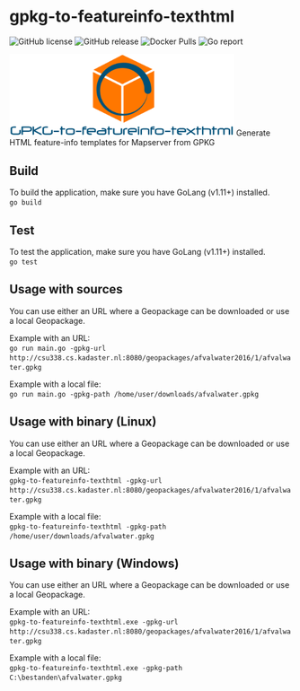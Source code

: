 # gpkg-to-featureinfo-texthtml

![GitHub license](https://img.shields.io/github/license/PDOK/gpkg-to-featureinfo-texthtml)
![GitHub release](https://img.shields.io/github/release/PDOK/gpkg-to-featureinfo-texthtml.svg)
![Docker Pulls](https://img.shields.io/docker/pulls/pdok/gpkg-to-featureinfo-texthtml.svg)
![Go report](https://goreportcard.com/badge/github.com/pdok/gpkg-to-featureinfo-texthtml)

<img src="gpkg-logo.PNG" alt="gpkg-to-featureinfo-texthtml logo" width="400px" title="logo"/>
Generate HTML feature-info templates for Mapserver from GPKG

## Build
To build the application, make sure you have GoLang (v1.11+) installed.  
`go build`

## Test
To test the application, make sure you have GoLang (v1.11+) installed.  
`go test`

## Usage with sources
You can use either an URL where a Geopackage can be downloaded or use a local Geopackage.

Example with an URL:  
`go run main.go -gpkg-url http://csu338.cs.kadaster.nl:8080/geopackages/afvalwater2016/1/afvalwater.gpkg`

Example with a local file:  
`go run main.go -gpkg-path /home/user/downloads/afvalwater.gpkg`

## Usage with binary (Linux)
You can use either an URL where a Geopackage can be downloaded or use a local Geopackage.

Example with an URL:  
`gpkg-to-featureinfo-texthtml -gpkg-url http://csu338.cs.kadaster.nl:8080/geopackages/afvalwater2016/1/afvalwater.gpkg`

Example with a local file:  
`gpkg-to-featureinfo-texthtml -gpkg-path /home/user/downloads/afvalwater.gpkg`

## Usage with binary (Windows)
You can use either an URL where a Geopackage can be downloaded or use a local Geopackage.

Example with an URL:  
`gpkg-to-featureinfo-texthtml.exe -gpkg-url http://csu338.cs.kadaster.nl:8080/geopackages/afvalwater2016/1/afvalwater.gpkg`

Example with a local file:  
`gpkg-to-featureinfo-texthtml.exe -gpkg-path C:\bestanden\afvalwater.gpkg`
